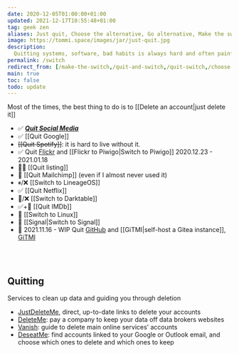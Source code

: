```yaml
---
date: 2020-12-05T01:00:00+01:00
updated: 2021-12-17T10:55:48+01:00
tag: geek zen
aliases: Just quit, Choose the alternative, Go alternative, Make the switch
image: https://tommi.space/images/jar/just-quit.jpg
description:
  Quitting systems, software, bad habits is always hard and often painful. Nevertheless, if it is for the best, it is worth it. Below some of the things I am quitting.
permalink: /switch
redirect_from: [/make-the-switch,/quit-and-switch,/quit-switch,/choose-the-alternative, /alternative-software, /alternative]
main: true
toc: false
todo: update
---
```

<div class='blue box'>
	Most of the times, the best thing to do is to [[Delete an account|just delete it]]
</div>

- ✅ [**<cite>Quit Social Media</cite>**](https://quitsocialmedia.club)
- ✅ [[Quit Google]]
- ~~[[Quit Spotify]]~~: it is hard to live without it.
- ✅ Quit [Flickr](https://flickr.com 'Flickr') and [[Flickr to Piwigo|Switch to Piwigo]] 2020.12.23 - 2021.01.18
- 😵‍💫 [[Quit listing]]
- 🚧 [[Quit Mailchimp]] (even if I almost never used it)
- ⏸/❌ [[Switch to LineageOS]]
- ✅ [[Quit Netflix]]
- 🚧/❌ [[Switch to Darktable]]
- ✅+🚧 [[Quit IMDb]]
- 🚧 [[Switch to Linux]]
- 🚧 [[Signal|Switch to Signal]]
- 🚧 <time datetime='2021-11-16T11:43:34+01:00'>2021.11.16</time> - WIP Quit [GitHub](https://github.com/xplosionmind 'GitHub') and [[GiTMI|self-host a Gitea instance]], [GiTMI](https://gitmi.dev 'GiTMI homepage')

<br>
<br>

## Quitting

Services to clean up data and guiding you through deletion

- [JustDeleteMe](https://justdeleteme.xyz/ 'JustDeleteMe'), direct, up-to-date links to delete your accounts
- [DeleteMe](https://joindeleteme.com 'DeleteMe'): pay a company to keep your data off data brokers websites
- [Vanish](https://vanishlist.ml/ 'Vanish'): guide to delete main online services’ accounts
- [DeseatMe](https://www.deseat.me/ 'DeseatMe'): find accounts linked to your Google or Outlook email, and choose which ones to delete and which ones to keep